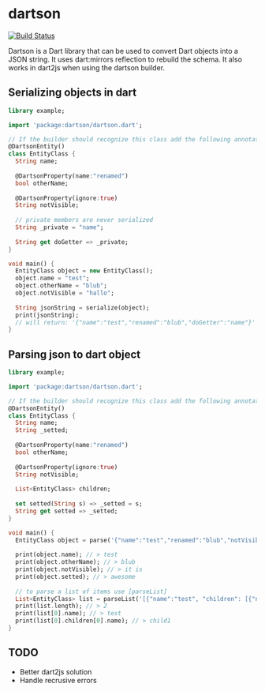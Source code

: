 # dartson

[![Build Status](https://drone.io/github.com/eredo/dartson/status.png)](https://drone.io/github.com/eredo/dartson/latest)

Dartson is a Dart library that can be used to convert Dart objects into a JSON string. It uses dart:mirrors reflection to rebuild the schema. It also works in dart2js when using the dartson builder.

## Serializing objects in dart

```dart
library example;

import 'package:dartson/dartson.dart';

// If the builder should recognize this class add the following annotation
@DartsonEntity()
class EntityClass {
  String name;
  
  @DartsonProperty(name:"renamed")
  bool otherName;
  
  @DartsonProperty(ignore:true)
  String notVisible;
  
  // private members are never serialized
  String _private = "name";
  
  String get doGetter => _private;
}

void main() {
  EntityClass object = new EntityClass();
  object.name = "test";
  object.otherName = "blub";
  object.notVisible = "hallo";
  
  String jsonString = serialize(object);
  print(jsonString);
  // will return: '{"name":"test","renamed":"blub","doGetter":"name"}'
}
```

## Parsing json to dart object

```dart
library example;

import 'package:dartson/dartson.dart';

// If the builder should recognize this class add the following annotation
@DartsonEntity()
class EntityClass {
  String name;
  String _setted;
  
  @DartsonProperty(name:"renamed")
  bool otherName;
  
  @DartsonProperty(ignore:true)
  String notVisible;
  
  List<EntityClass> children;
  
  set setted(String s) => _setted = s;
  String get setted => _setted;
}

void main() {
  EntityClass object = parse('{"name":"test","renamed":"blub","notVisible":"it is", "setted": "awesome"}', EntityClass);
  
  print(object.name); // > test
  print(object.otherName); // > blub
  print(object.notVisible); // > it is
  print(object.setted); // > awesome
  
  // to parse a list of items use [parseList]
  List<EntityClass> list = parseList('[{"name":"test", "children": [{"name":"child1"},{"name":"child2"}]},{"name":"test2"}]', EntityClass);
  print(list.length); // > 2
  print(list[0].name); // > test
  print(list[0].children[0].name); // > child1
}
```

## TODO

- Better dart2js solution
- Handle recrusive errors
